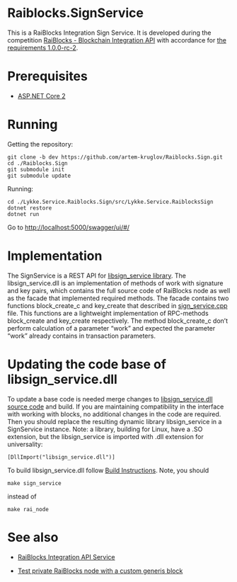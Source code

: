 # Raiblocks.SignService


This is a RaiBlocks Integration Sign Service. It is developed during the competition [RaiBlocks - Blockchain Integration API](https://streams.lykke.com/Project/ProjectDetails/raiblocks-blockchain-integration-api) with accordance for [the requirements 1.0.0-rc-2](https://docs.google.com/document/d/1KVd-2tg-Ze5-b3kFYh1GUdGn9jvoo7HFO3wH_knpd3U/).

# Prerequisites

- [ASP.NET Core 2](https://docs.microsoft.com/en-us/aspnet/core/getting-started)

# Running
 
Getting the repository:
```
git clone -b dev https://github.com/artem-kruglov/Raiblocks.Sign.git 
cd ./Raiblocks.Sign
git submodule init
git submodule update
```

Running:
```
cd ./Lykke.Service.Raiblocks.Sign/src/Lykke.Service.RaiblocksSign
dotnet restore
dotnet run
```
Go to [http://localhost:5000/swagger/ui/#/](http://localhost:5000/swagger/ui/#/)

# Implementation

The SignService is a REST API for [libsign_service library](https://github.com/artem-kruglov/Raiblocks.Sign/blob/dev/Lykke.Service.Raiblocks.Sign/src/Lykke.Service.RaiblocksSign/libsign_service.dll). The libsign_service.dll is an implementation of methods of work with signature and key pairs, which contains the full source code of RaiBlocks node as well as the facade that implemented required methods. The facade contains two functions block_create_c and key_create that described in [sign_service.cpp](https://github.com/artem-kruglov/raiblocks/blob/sign_service/rai/node/sign_service.cpp) file. This functions are a lightweight implementation of RPC-methods block_create and key_create respectively. The method block_create_c don’t perform calculation of a parameter “work” and expected the parameter “work” already contains in transaction parameters.


# Updating the code base of libsign_service.dll

To update a base code is needed merge changes to [libsign_service.dll source code](https://github.com/artem-kruglov/raiblocks/tree/sign_service) and build. If you are maintaining compatibility in the interface with working with blocks, no additional changes in the code are required. Then you should replace the resulting dynamic library libsign_service in a SignService instance.
Note: a library, building for Linux, have a .SO extension, but the libsign_service is imported with .dll extension for universality:
```
[DllImport("libsign_service.dll")]
```


To build libsign_service.dll follow [Build Instructions](https://github.com/nanocurrency/raiblocks/wiki/Build-Instructions). Note, you should 
```
make sign_service 
```
instead of 
```
make rai_node
```


# See also
 - [RaiBlocks Integration API Service](https://github.com/artem-kruglov/Raiblocks.Api/tree/dev)

 - [Test private RaiBlocks node with a custom generis block](https://github.com/artem-kruglov/raiblocks/tree/testnet)
